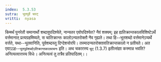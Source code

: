 ```yaml
---
index:  5.3.53
sutra:  भूतपूर्वे चरट्
vritti:  nyasa
---
```


किमर्थं पुनरेतौ समानार्थो शब्दावुपदिश्येते, नान्यतर एवोपदिश्येत? नैवं शक्यम्; इह ह्यतिक्रान्तकालविशिष्टेऽर्थे वर्त्तमानात् प्रत्यग्रहमिष्यते, स चातिक्रान्तः कालोऽन्यतरोक्तौ नैव गृह्यते। तथा हि--भूतशब्दो वर्त्तमानेऽप्यर्थे वर्त्तते, यथा--भूतवानिति, पूर्वशब्दस्तु दिग्देशयोरपि। तस्मादन्यतरोक्तावतिक्रान्तकालो न प्रतीयते। अत एवाऽऽह--`भूतपूर्वशब्दोऽतिक्रान्तकालवचनः` इति। अथ चकारस्य `चुट्` (1.3.7) इतीत्संज्ञा कस्मान्न भवति? अनित्यत्वात्तस्य विधेः। अनित्यत्वं तु तत्रैव प्रतिपादितम्।।

